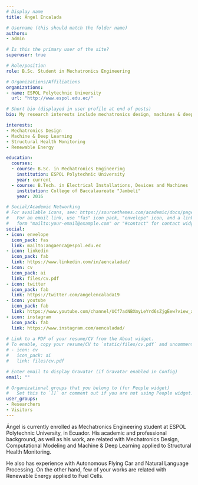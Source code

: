 ```yaml
---
# Display name
title: Ángel Encalada

# Username (this should match the folder name)
authors:
- admin

# Is this the primary user of the site?
superuser: true

# Role/position
role: B.Sc. Student in Mechatronics Engineering

# Organizations/Affiliations
organizations:
- name: ESPOL Polytechnic University
  url: "http://www.espol.edu.ec/"

# Short bio (displayed in user profile at end of posts)
bio: My research interests include mechatronics design, machines & deep learning, renewable energy and structural health monitoring.

interests:
- Mechatronics Design
- Machine & Deep Learning
- Structural Health Monitoring
- Renewable Energy

education:
  courses:
  - course: B.Sc. in Mechatronics Engineering
    institution: ESPOL Polytechnic University
    year: current
  - course: B.Tech. in Electrical Installations, Devices and Machines
    institution: College of Baccalaureate "Jambelí"
    year: 2016

# Social/Academic Networking
# For available icons, see: https://sourcethemes.com/academic/docs/page-builder/#icons
#   For an email link, use "fas" icon pack, "envelope" icon, and a link in the
#   form "mailto:your-email@example.com" or "#contact" for contact widget.
social:
- icon: envelope
  icon_pack: fas
  link: mailto:angaenca@espol.edu.ec
- icon: linkedin
  icon_pack: fab
  link: https://www.linkedin.com/in/aencaladad/
- icon: cv
  icon_pack: ai
  link: files/cv.pdf
- icon: twitter
  icon_pack: fab
  link: https://twitter.com/angelencalada19
- icon: youtube
  icon_pack: fab
  link: https://www.youtube.com/channel/UCf7adNBXmyLeYrd6sZjgEew?view_as=subscriber
- icon: instagram
  icon_pack: fab
  link: https://www.instagram.com/aencaladad/
  
# Link to a PDF of your resume/CV from the About widget.
# To enable, copy your resume/CV to `static/files/cv.pdf` and uncomment the lines below.
# - icon: cv
#   icon_pack: ai
#   link: files/cv.pdf

# Enter email to display Gravatar (if Gravatar enabled in Config)
email: ""

# Organizational groups that you belong to (for People widget)
#   Set this to `[]` or comment out if you are not using People widget.
user_groups:
- Researchers
- Visitors
---
```


Ángel is currently enrolled as Mechatronics Engineering student at ESPOL Polytechnic University, in Ecuador. His academic and professional background, as well as his work, are related with Mechatronics Design, Computational Modeling and Machine & Deep Learning applied to Structural Health Monitoring. 

He also has experience with Autonomous Flying Car and Natural Language Processing. On the other hand, few of your works are related with Renewable Energy applied to Fuel Cells.
